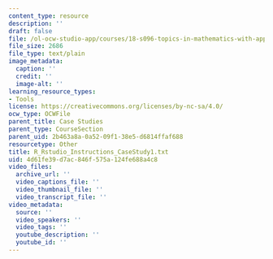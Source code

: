 ```yaml
---
content_type: resource
description: ''
draft: false
file: /ol-ocw-studio-app/courses/18-s096-topics-in-mathematics-with-applications-in-finance-fall-2013/4d61fe39d7ac846f575a124fe688a4c8_R_Rstudio_Instructions_CaseStudy1.txt
file_size: 2686
file_type: text/plain
image_metadata:
  caption: ''
  credit: ''
  image-alt: ''
learning_resource_types:
- Tools
license: https://creativecommons.org/licenses/by-nc-sa/4.0/
ocw_type: OCWFile
parent_title: Case Studies
parent_type: CourseSection
parent_uid: 2b463a8a-0a52-09f1-38e5-d6814ffaf688
resourcetype: Other
title: R_Rstudio_Instructions_CaseStudy1.txt
uid: 4d61fe39-d7ac-846f-575a-124fe688a4c8
video_files:
  archive_url: ''
  video_captions_file: ''
  video_thumbnail_file: ''
  video_transcript_file: ''
video_metadata:
  source: ''
  video_speakers: ''
  video_tags: ''
  youtube_description: ''
  youtube_id: ''
---
```

